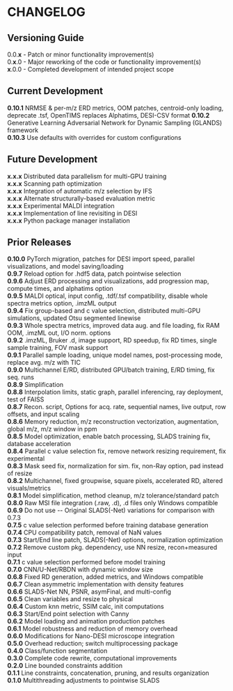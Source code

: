 # CHANGELOG

## Versioning Guide
0.0.**x** - Patch or minor functionality improvement(s)  
0.**x**.0 - Major reworking of the code or functionality improvement(s)  
**x**.0.0 - Completed development of intended project scope

## Current Development

**0.10.1**  NRMSE & per-m/z ERD metrics, OOM patches, centroid-only loading, deprecate .tsf, OpenTIMS replaces Alphatims, DESI-CSV format
**0.10.2**  Generative Learning Adversarial Network for Dynamic Sampling (GLANDS) framework  
**0.10.3**  Use defaults with overrides for custom configurations

## Future Development

**x.x.x**  Distributed data parallelism for multi-GPU training  
**x.x.x**  Scanning path optimization  
**x.x.x**  Integration of automatic m/z selection by IFS  
**x.x.x**  Alternate structurally-based evaluation metric  
**x.x.x**  Experimental MALDI integration  
**x.x.x**  Implementation of line revisiting in DESI  
**x.x.x**  Python package manager installation  

## Prior Releases

**0.10.0**  PyTorch migration, patches for DESI import speed, parallel visualizations, and model saving/loading  
**0.9.7**   Reload option for .hdf5 data, patch pointwise selection  
**0.9.6**   Adjust ERD processing and visualizations, add progression map, compute times, and alphatims option  
**0.9.5**   MALDI optical, input config, .tdf/.tsf compatibility, disable whole spectra metrics option, .imzML output  
**0.9.4**   Fix group-based and c value selection, distributed multi-GPU simulations, updated Otsu segmented linewise  
**0.9.3**   Whole spectra metrics, improved data aug. and file loading, fix RAM OOM, .imzML out, I/O norm. options  
**0.9.2**   .imzML, Bruker .d, image support, RD speedup, fix RD times, single sample training, FOV mask support  
**0.9.1**   Parallel sample loading, unique model names, post-processing mode, replace avg. m/z with TIC  
**0.9.0**   Multichannel E/RD, distributed GPU/batch training, E/RD timing, fix seq. runs  
**0.8.9**   Simplification  
**0.8.8**   Interpolation limits, static graph, parallel inferencing, ray deployment, test of FAISS  
**0.8.7**   Recon. script, Options for acq. rate, sequential names, live output, row offsets, and input scaling  
**0.8.6**   Memory reduction, m/z reconstruction vectorization, augmentation, global m/z, m/z window in ppm  
**0.8.5**   Model optimization, enable batch processing, SLADS training fix, database acceleration  
**0.8.4**   Parallel c value selection fix, remove network resizing requirement, fix experimental  
**0.8.3**   Mask seed fix, normalization for sim. fix, non-Ray option, pad instead of resize  
**0.8.2**   Multichannel, fixed groupwise, square pixels, accelerated RD, altered visuals/metrics  
**0.8.1**   Model simplification, method cleanup, m/z tolerance/standard patch  
**0.8.0**   Raw MSI file integration (.raw, .d), .d files only Windows compatible  
**0.6.9**   Do not use -- Original SLADS(-Net) variations for comparison with 0.7.3  
**0.7.5**   c value selection performed before training database generation  
**0.7.4**   CPU compatibility patch, removal of NaN values  
**0.7.3**   Start/End line patch, SLADS(-Net) options, normalization optimization  
**0.7.2**   Remove custom pkg. dependency, use NN resize, recon+measured input  
**0.7.1**   c value selection performed before model training  
**0.7.0**   CNN/U-Net/RBDN with dynamic window size  
**0.6.8**   Fixed RD generation, added metrics, and Windows compatible  
**0.6.7**   Clean asymmetric implementation with density features  
**0.6.6**   SLADS-Net NN, PSNR, asymFinal, and multi-config  
**0.6.5**   Clean variables and resize to physical  
**0.6.4**   Custom knn metric, SSIM calc, init computations  
**0.6.3**   Start/End point selection with Canny  
**0.6.2**   Model loading and animation production patches  
**0.6.1**   Model robustness and reduction of memory overhead  
**0.6.0**   Modifications for Nano-DESI microscope integration  
**0.5.0**   Overhead reduction; switch multiprocessing package  
**0.4.0**   Class/function segmentation  
**0.3.0**   Complete code rewrite, computational improvements  
**0.2.0**   Line bounded constraints addition  
**0.1.1**   Line constraints, concatenation, pruning, and results organization    
**0.1.0**   Multithreading adjustments to pointwise SLADS  